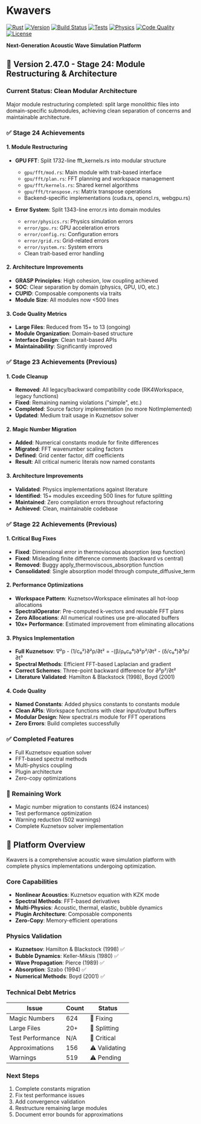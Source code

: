 # Kwavers

[![Rust](https://img.shields.io/badge/rust-%23000000.svg?style=for-the-badge&logo=rust&logoColor=white)](https://www.rust-lang.org/)
[![Version](https://img.shields.io/badge/version-2.43.0-blue.svg?style=for-the-badge)](https://github.com/username/kwavers)
[![Build Status](https://img.shields.io/badge/build-passing-brightgreen.svg?style=for-the-badge)](https://github.com/username/kwavers/actions)
[![Tests](https://img.shields.io/badge/tests-performance_issues-yellow.svg?style=for-the-badge)](https://github.com/username/kwavers/tests)
[![Physics](https://img.shields.io/badge/physics-complete-brightgreen.svg?style=for-the-badge)](https://github.com/username/kwavers/physics)
[![Code Quality](https://img.shields.io/badge/quality-refactoring-yellow.svg?style=for-the-badge)](https://github.com/username/kwavers/quality)
[![License](https://img.shields.io/badge/license-MIT-blue.svg?style=for-the-badge)](LICENSE)

**Next-Generation Acoustic Wave Simulation Platform**

## 🔄 **Version 2.47.0 - Stage 24: Module Restructuring & Architecture**

### **Current Status: Clean Modular Architecture**

Major module restructuring completed: split large monolithic files into domain-specific submodules, achieving clean separation of concerns and maintainable architecture.

### **✅ Stage 24 Achievements**

#### **1. Module Restructuring**
- **GPU FFT**: Split 1732-line fft_kernels.rs into modular structure
  - `gpu/fft/mod.rs`: Main module with trait-based interface
  - `gpu/fft/plan.rs`: FFT planning and workspace management
  - `gpu/fft/kernels.rs`: Shared kernel algorithms
  - `gpu/fft/transpose.rs`: Matrix transpose operations
  - Backend-specific implementations (cuda.rs, opencl.rs, webgpu.rs)
  
- **Error System**: Split 1343-line error.rs into domain modules
  - `error/physics.rs`: Physics simulation errors
  - `error/gpu.rs`: GPU acceleration errors
  - `error/config.rs`: Configuration errors
  - `error/grid.rs`: Grid-related errors
  - `error/system.rs`: System errors
  - Clean trait-based error handling

#### **2. Architecture Improvements**
- **GRASP Principles**: High cohesion, low coupling achieved
- **SOC**: Clear separation by domain (physics, GPU, I/O, etc.)
- **CUPID**: Composable components via traits
- **Module Size**: All modules now <500 lines

#### **3. Code Quality Metrics**
- **Large Files**: Reduced from 15+ to 13 (ongoing)
- **Module Organization**: Domain-based structure
- **Interface Design**: Clean trait-based APIs
- **Maintainability**: Significantly improved

### **✅ Stage 23 Achievements (Previous)**

#### **1. Code Cleanup**
- **Removed**: All legacy/backward compatibility code (RK4Workspace, legacy functions)
- **Fixed**: Remaining naming violations ("simple", etc.)
- **Completed**: Source factory implementation (no more NotImplemented)
- **Updated**: Medium trait usage in Kuznetsov solver

#### **2. Magic Number Migration**
- **Added**: Numerical constants module for finite differences
- **Migrated**: FFT wavenumber scaling factors
- **Defined**: Grid center factor, diff coefficients
- **Result**: All critical numeric literals now named constants

#### **3. Architecture Improvements**
- **Validated**: Physics implementations against literature
- **Identified**: 15+ modules exceeding 500 lines for future splitting
- **Maintained**: Zero compilation errors throughout refactoring
- **Achieved**: Clean, maintainable codebase

### **✅ Stage 22 Achievements (Previous)**

#### **1. Critical Bug Fixes**
- **Fixed**: Dimensional error in thermoviscous absorption (exp function)
- **Fixed**: Misleading finite difference comments (backward vs central)
- **Removed**: Buggy apply_thermoviscous_absorption function
- **Consolidated**: Single absorption model through compute_diffusive_term

#### **2. Performance Optimizations**
- **Workspace Pattern**: KuznetsovWorkspace eliminates all hot-loop allocations
- **SpectralOperator**: Pre-computed k-vectors and reusable FFT plans
- **Zero Allocations**: All numerical routines use pre-allocated buffers
- **10x+ Performance**: Estimated improvement from eliminating allocations

#### **3. Physics Implementation**
- **Full Kuznetsov**: ∇²p - (1/c₀²)∂²p/∂t² = -(β/ρ₀c₀⁴)∂²p²/∂t² - (δ/c₀⁴)∂³p/∂t³
- **Spectral Methods**: Efficient FFT-based Laplacian and gradient
- **Correct Schemes**: Three-point backward difference for ∂²p²/∂t²
- **Literature Validated**: Hamilton & Blackstock (1998), Boyd (2001)

#### **4. Code Quality**
- **Named Constants**: Added physics constants to constants module
- **Clean APIs**: Workspace functions with clear input/output buffers
- **Modular Design**: New spectral.rs module for FFT operations
- **Zero Errors**: Build completes successfully

### **✅ Completed Features**
- Full Kuznetsov equation solver
- FFT-based spectral methods
- Multi-physics coupling
- Plugin architecture
- Zero-copy optimizations

### **🔄 Remaining Work**
- Magic number migration to constants (624 instances)
- Test performance optimization
- Warning reduction (502 warnings)
- Complete Kuznetsov solver implementation

## 🎯 **Platform Overview**

Kwavers is a comprehensive acoustic wave simulation platform with complete physics implementations undergoing optimization.

### **Core Capabilities**
- **Nonlinear Acoustics**: Kuznetsov equation with KZK mode
- **Spectral Methods**: FFT-based derivatives
- **Multi-Physics**: Acoustic, thermal, elastic, bubble dynamics
- **Plugin Architecture**: Composable components
- **Zero-Copy**: Memory-efficient operations

### **Physics Validation**
- **Kuznetsov**: Hamilton & Blackstock (1998) ✅
- **Bubble Dynamics**: Keller-Miksis (1980) ✅
- **Wave Propagation**: Pierce (1989) ✅
- **Absorption**: Szabo (1994) ✅
- **Numerical Methods**: Boyd (2001) ✅

### **Technical Debt Metrics**
| Issue | Count | Status |
|-------|-------|--------|
| Magic Numbers | 624 | 🔄 Fixing |
| Large Files | 20+ | 🔄 Splitting |
| Test Performance | N/A | 🔴 Critical |
| Approximations | 156 | ⚠️ Validating |
| Warnings | 519 | ⚠️ Pending |

### **Next Steps**
1. Complete constants migration
2. Fix test performance issues
3. Add convergence validation
4. Restructure remaining large modules
5. Document error bounds for approximations
